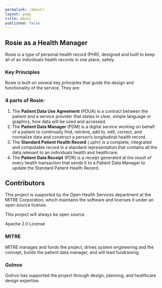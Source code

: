 ```yaml
---
permalink: /about/
layout: page
title: About
published: false
---
```


## Rosie as a Health Manager

Rosie is a type of personal health record (PHR), designed and built to keep all of an individuals health records in one place, safely.

### Key Principles

Rosie is built on several key principles that guide the design and functionality of the service. They are:

### 4 parts of Rosie:

1. The **Patient Data Use Agreement** (PDUA) is a contract between the patient and a service provider that states in clear, simple language or graphics, how data will be used and accessed.
2. The **Patient Data Manager** (PDM) is a digital service working on behalf of a patient to continually find, retrieve, add to, edit, correct, and normalize data and construct a person’s longitudinal health record.
3. The **Standard Patient Health Record** (.sphr) is a complete, integrated and computable record in a standard representation that contains all the data relevant to an individuals health and healthcare.
4. The **Patient Data Receipt** (PDR) is a receipt generated at the result of every health transaction that sends it to a Patient Data Manager to update the Standard Patient Health Record.

## Contributors

This project is supported by the Open Health Services department at the MITRE Corporation, which maintains the software and licenses it under an open source license.

This project will always be open source.

Apache 2.0 License

### MITRE

MITRE manages and funds the project, drives system engineering and the concept, builds the patient data manager, and will lead fundraising.

### GoInvo

GoInvo has supported the project through design, planning, and healthcare design expertise.
